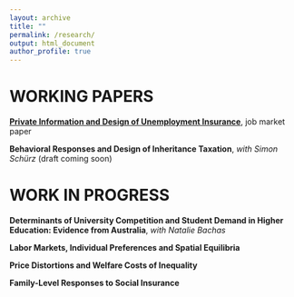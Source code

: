 ```yaml
---
layout: archive
title: ""
permalink: /research/
output: html_document
author_profile: true
---
```


# WORKING PAPERS
  
[**Private Information and Design of Unemployment Insurance**](https://khomenkomaks.com/files/Job_Market_Paper_-_October_2018.pdf), job market paper

**Behavioral Responses and Design of Inheritance Taxation**, *with Simon Schürz* (draft coming soon) 


# WORK IN PROGRESS

**Determinants of University Competition and Student Demand in Higher Education: Evidence from Australia**, *with Natalie Bachas*

**Labor Markets, Individual Preferences and Spatial Equilibria**

**Price Distortions and Welfare Costs of Inequality**

**Family-Level Responses to Social Insurance**
